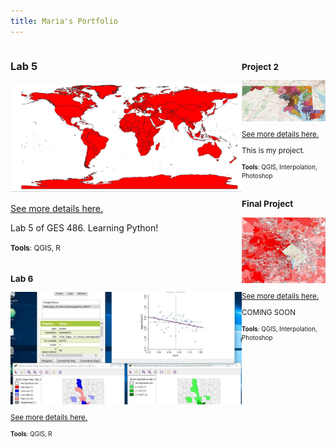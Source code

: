 ```yaml
---
title: Maria's Portfolio
---
```

<!--This is the first row of projects -->
<div style="display:table-row; width:100%; table-layout: fixed">
<div style="display: table-cell; width:370px; margin-right:3px" markdown="1">

### Lab 5

![snap.PNG](Lab_5/snap.PNG)

[See more details here.](https://github.com/Maria37/maria37.github.io/blob/master/Lab_5/Lab_5.md)

Lab 5 of GES 486. Learning Python! 

<small>__Tools__: QGIS, R

<div style="display: table-cell; width:370px" markdown="1">

### Lab 6

![L6.JPG](Lab_6/L6.JPG)

[See more details here.](https://github.com/Maria37/maria37.github.io/blob/master/Lab_6/Lab6.md)


<small>__Tools__: QGIS, R</small>

</div>
</div>


<!--This is the second row of projects -->
<div style="display:table-row; width:100%; table-layout: fixed">
<div style="display: table-cell; width:370px; margin-right:3px" markdown="1">
  
<div style="display: table-cell; width:370px" markdown="1">

### Project 2 

![p2.JPG](Project_2/p2.JPG)

[See more details here.](https://github.com/Maria37/maria37.github.io/blob/master/Project_2/project2.md)

This is my project.

<small>__Tools__: QGIS, Interpolation, Photoshop</small>


</div>


### Final Project 

![screenshot.PNG](Project_2/screenshot.PNG)

[See more details here.]()

COMING SOON

<small>__Tools__: QGIS, Interpolation, Photoshop


<div style="display: table-cell; width:370px" markdown="1">



</div>
</div>
